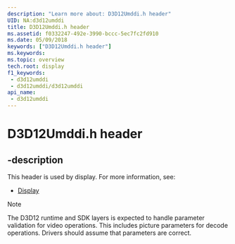 ```yaml
---
description: "Learn more about: D3D12Umddi.h header"
UID: NA:d3d12umddi
title: D3D12Umddi.h header
ms.assetid: f0332247-492e-3990-bccc-5ec7fc2fd910
ms.date: 05/09/2018
keywords: ["D3D12Umddi.h header"]
ms.keywords: 
ms.topic: overview
tech.root: display
f1_keywords:
 - d3d12umddi
 - d3d12umddi/d3d12umddi
api_name:
 - d3d12umddi
---
```


# D3D12Umddi.h header


## -description

This header is used by display. For more information, see:

- [Display](../_display/index.md)

>[!NOTE]
>The D3D12 runtime and SDK layers is expected to handle parameter validation for video operations. This includes picture parameters for decode operations. Drivers should assume that parameters are correct.

